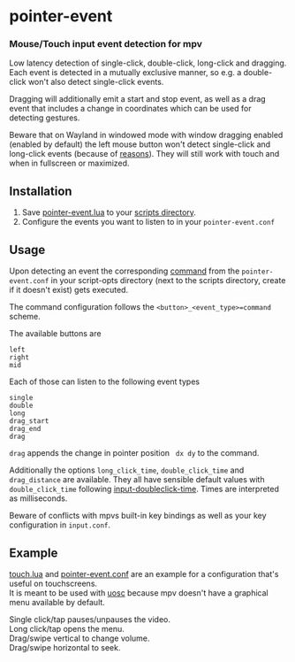 # pointer-event

### Mouse/Touch input event detection for mpv

Low latency detection of single-click, double-click, long-click and dragging.
Each event is detected in a mutually exclusive manner, so e.g. a double-click won't also detect single-click events.

Dragging will additionally emit a start and stop event, as well as a drag event that includes a change in coordinates which can be used for detecting gestures.

Beware that on Wayland in windowed mode with window dragging enabled (enabled by default) the left mouse button won't detect single-click and long-click events (because of [reasons](https://github.com/mpv-player/mpv/issues/9771#issuecomment-1272605271)). They will still work with touch and when in fullscreen or maximized.

## Installation

1. Save [pointer-event.lua](https://github.com/christoph-heinrich/mpv-pointer-event/raw/master/pointer-event.lua) to your [scripts directory](https://mpv.io/manual/stable/#script-location).
2. Configure the events you want to listen to in your `pointer-event.conf`

## Usage

Upon detecting an event the corresponding [command](https://mpv.io/manual/master/#list-of-input-commands) from the `pointer-event.conf` in your script-opts directory (next to the scripts directory, create if it doesn't exist) gets executed.

The command configuration follows the `<button>_<event_type>=command` scheme.

The available buttons are
```
left
right
mid
```

Each of those can listen to the following event types
```
single
double
long
drag_start
drag_end
drag
```

`drag` appends the change in pointer position ` dx dy` to the command.

Additionally the options `long_click_time`, `double_click_time` and `drag_distance` are available. They all have sensible default values with `double_click_time` following [input-doubleclick-time](https://mpv.io/manual/master/#options-input-doubleclick-time). Times are interpreted as milliseconds.

Beware of conflicts with mpvs built-in key bindings as well as your key configuration in `input.conf`.

## Example

[touch.lua](https://github.com/christoph-heinrich/mpv-pointer-event/blob/master/touch.lua) and [pointer-event.conf](https://github.com/christoph-heinrich/mpv-pointer-event/blob/master/pointer-event.conf) are an example for a configuration that's useful on touchscreens.  
It is meant to be used with [uosc](https://github.com/tomasklaen/uosc) because mpv doesn't have a graphical menu available by default.

Single click/tap pauses/unpauses the video.  
Long click/tap opens the menu.  
Drag/swipe vertical to change volume.  
Drag/swipe horizontal to seek.  